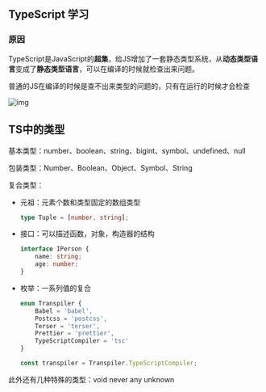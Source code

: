 ##  TypeScript 学习

###  原因

​	TypeScript是JavaScript的**超集**，给JS增加了一套静态类型系统，从**动态类型语言**变成了**静态类型语言**，可以在编译的时候就检查出来问题。

普通的JS在编译的时候是查不出来类型的问题的，只有在运行的时候才会检查

![img](https://p3-juejin.byteimg.com/tos-cn-i-k3u1fbpfcp/33b13f9fef884cdc9f598930f40a42f9~tplv-k3u1fbpfcp-zoom-in-crop-mark:3780:0:0:0.awebp?)

##  TS中的类型

基本类型：number、boolean、string、bigint、symbol、undefined、null

包装类型：Number、Boolean、Object、Symbol、String

复合类型：

- 元祖：元素个数和类型固定的数组类型

  ```typescript
  type Tuple = [number, string];
  ```

- 接口：可以描述函数，对象，构造器的结构

  ```typescript
  interface IPerson {
      name: string;
      age: number;
  }
  ```

- 枚举：一系列值的复合

  ``` typescript
  enum Transpiler {
      Babel = 'babel',
      Postcss = 'postcss',
      Terser = 'terser',
      Prettier = 'prettier',
      TypeScriptCompiler = 'tsc'
  }
  
  const transpiler = Transpiler.TypeScriptCompiler;
  ```

此外还有几种特殊的类型：void never any unknown